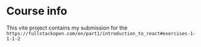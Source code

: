 # Course info

This vite project contains my submission for the `https://fullstackopen.com/en/part1/introduction_to_react#exercises-1-1-1-2`

